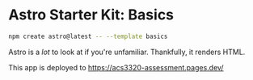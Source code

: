 # Astro Starter Kit: Basics

```sh
npm create astro@latest -- --template basics
```

Astro is a *lot* to look at if you're unfamiliar. Thankfully, it renders HTML.

This app is deployed to https://acs3320-assessment.pages.dev/